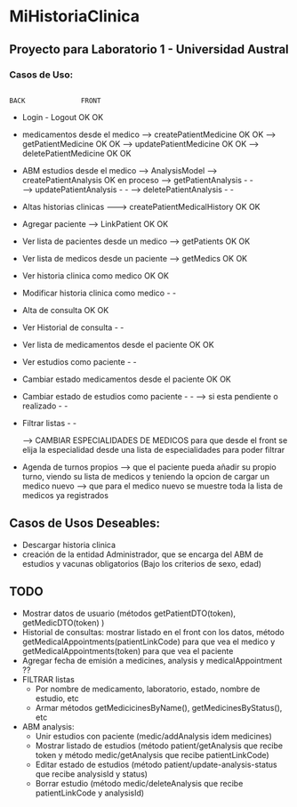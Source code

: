# MiHistoriaClinica

## Proyecto para Laboratorio 1 - Universidad Austral


### Casos de Uso: 

                                                                        BACK              FRONT                                                        

  * Login - Logout						                    	        OK	                OK

  * medicamentos desde el medico
        --> createPatientMedicine 					                    OK	                OK
        --> getPatientMedicine						                    OK              	OK
        --> updatePatientMedicine					                    OK                  OK
        --> deletePatientMedicine                                       OK                  OK
	
  * ABM estudios desde el medico --> AnalysisModel
      --> createPatientAnalysis                                         OK                en proceso
      --> getPatientAnalysis                                            -                   -                
      --> updatePatientAnalysis                                         -                   -
      --> deletePatientAnalysis                                         -                   -

  * Altas historias clinicas ---> createPatientMedicalHistory 	        OK 	                OK

  * Agregar paciente --> 	LinkPatient 				                OK 	                OK

  * Ver lista de pacientes desde un medico --> getPatients 		        OK  	            OK
  * Ver lista de medicos desde un paciente --> getMedics		        OK	                OK

  * Ver historia clinica como medico                                    OK                  OK
  * Modificar historia clinica como medico                              -                   -
  * Alta  de consulta 						                            OK	                OK
  * Ver Historial de consulta                                           -                   -

  * Ver lista de medicamentos desde el paciente 			            OK	                OK
  * Ver estudios como paciente                                          -                   -

  * Cambiar estado medicamentos desde el paciente 			            OK	                OK 
  * Cambiar estado de estudios como paciente                            -                   - 
    --> si esta pendiente o realizado                                   -                   - 

  * Filtrar listas                                                      -                   -

    --> CAMBIAR ESPECIALIDADES DE MEDICOS para que desde el front se elija la especialidad desde una lista de especialidades para poder filtrar
  * Agenda de turnos propios
    --> que el paciente pueda añadir su propio turno, viendo su lista de medicos y teniendo la opcion de cargar un medico nuevo 
    --> que para el medico nuevo se muestre toda la lista de medicos ya registrados






## Casos de Usos Deseables:
* Descargar historia clinica
* creación de la entidad Administrador, que se encarga del ABM de estudios y vacunas obligatorios
(Bajo los criterios de sexo, edad) 



## TODO 
* Mostrar datos de usuario (métodos getPatientDTO(token), getMedicDTO(token) )
* Historial de consultas: mostrar listado en el front con los datos, método getMedicalAppointments(patientLinkCode) 
para que vea el medico y getMedicalAppointments(token) para que vea el paciente
* Agregar fecha de emisión a medicines, analysis y medicalAppointment ??
* FILTRAR listas 
  * Por nombre de medicamento, laboratorio, estado, nombre de estudio, etc
  * Armar métodos getMedicicinesByName(), getMedicinesByStatus(), etc
* ABM analysis:
  * Unir estudios con paciente (medic/addAnalysis idem medicines)
  * Mostrar listado de estudios (método patient/getAnalysis que recibe token y método medic/getAnalysis que recibe patientLinkCode)
  * Editar estado de estudios (método patient/update-analysis-status que recibe analysisId y status)
  * Borrar estudio (método medic/deleteAnalysis que recibe patientLinkCode y analysisId)
